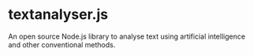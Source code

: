 # textanalyser.js
An open source Node.js library to analyse text using artificial intelligence and other conventional methods.
